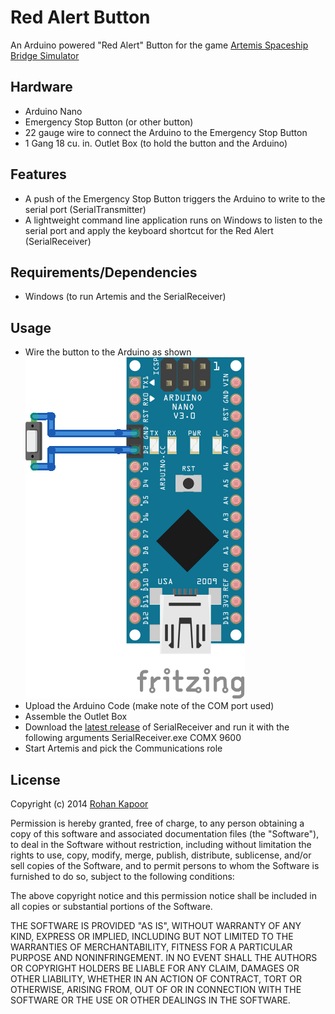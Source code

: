 # Red Alert Button
An Arduino powered "Red Alert" Button for the game [Artemis Spaceship Bridge Simulator](http://www.artemis.eochu.com/)

## Hardware
* Arduino Nano
* Emergency Stop Button (or other button)
* 22 gauge wire to connect the Arduino to the Emergency Stop Button
* 1 Gang 18 cu. in. Outlet Box (to hold the button and the Arduino)

## Features
* A push of the Emergency Stop Button triggers the Arduino to write to the serial port (SerialTransmitter)
* A lightweight command line application runs on Windows to listen to the serial port and apply the keyboard shortcut for the Red Alert (SerialReceiver)

## Requirements/Dependencies
* Windows (to run Artemis and the SerialReceiver)

## Usage
* Wire the button to the Arduino as shown
![Circuit Diagram](/Circuit/Diagram.png?raw=true)
* Upload the Arduino Code (make note of the COM port used)
* Assemble the Outlet Box
* Download the [latest release](https://github.com/rohankapoorcom/Red-Alert-Button/releases/download/v1.0/SerialReceiver.zip) of SerialReceiver and run it with the following arguments
	SerialReceiver.exe COMX 9600
* Start Artemis and pick the Communications role

## License

Copyright (c) 2014 [Rohan Kapoor](http://rohankapoor.com)

Permission is hereby granted, free of charge, to any person obtaining a copy of this software and associated documentation files (the "Software"), to deal in the Software without restriction, including without limitation the rights to use, copy, modify, merge, publish, distribute, sublicense, and/or sell copies of the Software, and to permit persons to whom the Software is furnished to do so, subject to the following conditions:

The above copyright notice and this permission notice shall be included in all copies or substantial portions of the Software.

THE SOFTWARE IS PROVIDED "AS IS", WITHOUT WARRANTY OF ANY KIND, EXPRESS OR IMPLIED, INCLUDING BUT NOT LIMITED TO THE WARRANTIES OF MERCHANTABILITY, FITNESS FOR A PARTICULAR PURPOSE AND NONINFRINGEMENT. IN NO EVENT SHALL THE AUTHORS OR COPYRIGHT HOLDERS BE LIABLE FOR ANY CLAIM, DAMAGES OR OTHER LIABILITY, WHETHER IN AN ACTION OF CONTRACT, TORT OR OTHERWISE, ARISING FROM, OUT OF OR IN CONNECTION WITH THE SOFTWARE OR THE USE OR OTHER DEALINGS IN THE SOFTWARE.